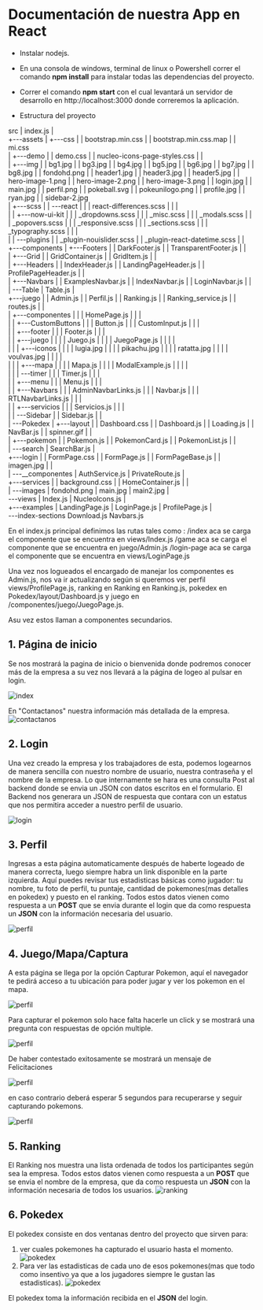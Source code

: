 # Documentación de nuestra App en React
- Instalar nodejs.

- En una consola de windows, terminal de linux o Powershell correr el comando **npm install** para           instalar todas las dependencias del proyecto.

- Correr el comando **npm start** con el cual levantará un servidor de desarrollo en http://localhost:3000   donde correremos la aplicación.

- Estructura del proyecto

src
   |   index.js
   |   
   +---assets
   |   +---css
   |   |       bootstrap.min.css
   |   |       bootstrap.min.css.map
   |   |       mi.css   
   |   +---demo
   |   |       demo.css
   |   |       nucleo-icons-page-styles.css
   |   |         
   |   +---img
   |   |       bg1.jpg
   |   |       bg3.jpg
   |   |       bg4.jpg
   |   |       bg5.jpg
   |   |       bg6.jpg
   |   |       bg7.jpg
   |   |       bg8.jpg
   |   |       fondohd.png
   |   |       header1.jpg
   |   |       header3.jpg
   |   |       header5.jpg
   |   |       hero-image-1.png
   |   |       hero-image-2.png
   |   |       hero-image-3.png
   |   |       login.jpg
   |   |       main.jpg
   |   |       perfil.png
   |   |       pokeball.svg
   |   |       pokeunilogo.png
   |   |       profile.jpg
   |   |       ryan.jpg
   |   |       sidebar-2.jpg  
   |   +---scss
   |   |   \---react
   |   |       |   react-differences.scss
   |   |       |   
   |   |       +---now-ui-kit
   |   |       |       _dropdowns.scss
   |   |       |       _misc.scss
   |   |       |       _modals.scss
   |   |       |       _popovers.scss
   |   |       |       _responsive.scss
   |   |       |       _sections.scss
   |   |       |       _typography.scss
   |   |       |       
   |   |       \---plugins
   |   |               _plugin-nouislider.scss
   |   |               _plugin-react-datetime.scss
   |   |                    
   +---components
   |   +---Footers
   |   |       DarkFooter.js
   |   |       TransparentFooter.js
   |   |       
   |   +---Grid
   |   |       GridContainer.js
   |   |       GridItem.js
   |   |       
   |   +---Headers
   |   |       IndexHeader.js
   |   |       LandingPageHeader.js
   |   |       ProfilePageHeader.js
   |   |       
   |   +---Navbars
   |   |       ExamplesNavbar.js
   |   |       IndexNavbar.js
   |   |       LoginNavbar.js
   |   |       
   |   \---Table
   |           Table.js
   |           
   +---juego
   |   |   Admin.js
   |   |   Perfil.js
   |   |   Ranking.js
   |   |   Ranking_service.js
   |   |   routes.js
   |   |   
   |   +---componentes
   |   |   |   HomePage.js
   |   |   |   
   |   |   +---CustomButtons
   |   |   |       Button.js
   |   |   |       CustomInput.js
   |   |   |       
   |   |   +---footer
   |   |   |       Footer.js
   |   |   |               
   |   |   +---juego
   |   |   |   |   Juego.js
   |   |   |   |   JuegoPage.js
   |   |   |   |   
   |   |   |   +---iconos
   |   |   |   |       lugia.jpg
   |   |   |   |       pikachu.jpg
   |   |   |   |       ratatta.jpg
   |   |   |   |       voulvas.jpg
   |   |   |   |       
   |   |   |   +---mapa
   |   |   |   |       Mapa.js
   |   |   |   |       ModalExample.js
   |   |   |   |       
   |   |   |   \---timer
   |   |   |           Timer.js
   |   |   |           
   |   |   +---menu
   |   |   |       Menu.js
   |   |   |       
   |   |   +---Navbars
   |   |   |       AdminNavbarLinks.js
   |   |   |       Navbar.js
   |   |   |       RTLNavbarLinks.js
   |   |   |       
   |   |   +---servicios
   |   |   |       Servicios.js
   |   |   |       
   |   |   \---Sidebar
   |   |           Sidebar.js
   |   |           
   |   \---Pokedex
   |       +---layout
   |       |       Dashboard.css
   |       |       Dashboard.js
   |       |       Loading.js
   |       |       NavBar.js
   |       |       spinner.gif
   |       |       
   |       +---pokemon
   |       |       Pokemon.js
   |       |       PokemonCard.js
   |       |       PokemonList.js
   |       |       
   |       \---search
   |               SearchBar.js
   |               
   +---login
   |   |   FormPage.css
   |   |   FormPage.js
   |   |   FormPageBase.js
   |   |   imagen.jpg
   |   |   
   |   \---__componentes
   |           AuthService.js
   |           PrivateRoute.js
   |           
   +---services
   |   |   background.css
   |   |   HomeContainer.js
   |   |   
   |   \---images
   |           fondohd.png
   |           main.jpg
   |           main2.jpg
   |           
   \---views
       |   Index.js
       |   NucleoIcons.js
       |   
       +---examples
       |       LandingPage.js
       |       LoginPage.js
       |       ProfilePage.js
       |       
       \---index-sections
               Download.js
               Navbars.js

En el index.js principal definimos las rutas tales como :
/index aca se carga el componente que se encuentra en views/Index.js
/game aca se carga el componente que se encuentra en juego/Admin.js
/login-page aca se carga el componente que se encuentra en views/LoginPage.js

Una vez nos logueados el encargado de manejar los componentes es Admin.js, nos va ir actualizando según si queremos ver perfil views/ProfilePage.js, ranking en Ranking en Ranking.js, pokedex en Pokedex/layout/Dashboard.js y juego en /componentes/juego/JuegoPage.js.

Asu vez estos llaman a componentes secundarios.

## 1. Página de inicio
Se nos mostrará la pagina de inicio o bienvenida donde podremos conocer más de la empresa a su vez nos llevará a la página de logeo al pulsar en login. 

![index](imagenes_readme/index.png)

En "Contactanos" nuestra información más detallada de la empresa.
![contactanos](imagenes_readme/contactanos.png)

## 2. Login
Una vez creado la empresa y los trabajadores de esta, podemos logearnos de manera sencilla con nuestro nombre de usuario, nuestra contraseña y el nombre de la empresa. Lo que internamente se hara es una consulta Post al backend donde se envia un JSON con datos escritos en el formulario. El Backend nos generara un JSON de respuesta que contara con un estatus que nos permitira acceder a nuestro perfil de usuario.

![login](imagenes_readme/login.png)
## 3. Perfil

Ingresas a esta página automaticamente después de haberte logeado de manera correcta, luego siempre habra un link disponible en la parte izquierda. Aquí puedes revisar tus estadisticas básicas como jugador: tu nombre, tu foto de perfil, tu puntaje, cantidad de pokemones(mas detalles en pokedex) y puesto en el ranking. Todos estos datos vienen como respuesta a un **POST** que se envia durante el login que da como respuesta un **JSON** con la información necesaria del usuario.

![perfil](imagenes_readme/perfil1.png)

## 4. Juego/Mapa/Captura
A esta página se llega por la opción Capturar Pokemon, aquí el navegador te pedirá acceso a tu ubicación para poder jugar y ver los pokemon en el mapa.

![perfil](imagenes_readme/juego1.png)

Para capturar el pokemon solo hace falta hacerle un click y se mostrará una pregunta con respuestas de opción multiple.

![perfil](imagenes_readme/juego2.png)

De haber contestado exitosamente se mostrará un mensaje de Felicitaciones

![perfil](imagenes_readme/juego3.png)

en caso contrario deberá esperar 5 segundos para recuperarse y seguir capturando pokemons.

![perfil](imagenes_readme/juego4.png)

## 5. Ranking
El Ranking nos muestra una lista ordenada de todos los participantes según sea la empresa. Todos estos datos vienen como respuesta a un **POST** que se envia el nombre de la empresa, que da como respuesta un **JSON** con la información necesaria de todos los usuarios.
![ranking](imagenes_readme/ranking.png)
## 6. Pokedex

El pokedex consiste en dos ventanas dentro del proyecto que sirven para:

1. ver cuales pokemones ha capturado el usuario hasta el momento.
   ![pokedex](imagenes_readme/pokedex1.png)
2. Para ver las estadisticas de cada uno de esos pokemones(mas que todo como insentivo ya que a los jugadores siempre le gustan las estadisticas).
   ![pokedex](imagenes_readme/pokedex2.png)

El pokedex toma la información recibida en el **JSON** del login.
